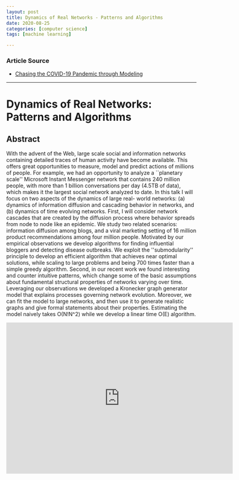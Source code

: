 ```yaml
---
layout: post
title: Dynamics of Real Networks - Patterns and Algorithms
date: 2020-08-25
categories: [computer science]
tags: [machine learning]

---
```


### Article Source
* [Chasing the COVID-19 Pandemic through Modeling](https://www.youtube.com/watch?v=3ePIZ53_yKc)

----


# Dynamics of Real Networks: Patterns and Algorithms

## Abstract

With the advent of the Web, large scale social and  information networks containing detailed traces of human activity have  become available. This offers great opportunities to measure, model and  predict actions of millions of people. For example, we had an  opportunity to analyze a ``planetary scale'' Microsoft Instant  Messenger network that contains 240 million people, with more than 1  billion conversations per day (4.5TB of data), which makes it the  largest social network analyzed to date.    In this talk I will focus on two aspects of the dynamics of large real-  world networks: (a) dynamics of information diffusion and cascading  behavior in networks, and (b) dynamics of time evolving networks.  First, I will consider network cascades that are created by the  diffusion process where behavior spreads from node to node like an  epidemic. We study two related scenarios: information diffusion among  blogs, and a viral marketing setting of 16 million product  recommendations among four million people. Motivated by our empirical  observations we develop algorithms for finding influential bloggers and  detecting disease outbreaks. We exploit the ''submodularity'' principle  to develop an efficient algorithm that achieves near optimal solutions,  while scaling to large problems and being 700 times faster than a  simple greedy algorithm. Second, in our recent work we found  interesting and counter intuitive patterns, which change some of the  basic assumptions about fundamental structural properties of networks  varying over time. Leveraging our observations we developed a Kronecker  graph generator model that explains processes governing network  evolution. Moreover, we can fit the model to large networks, and then  use it to generate realistic graphs and give formal statements about  their properties. Estimating the model naively takes O(N!N^2) while we  develop a linear time O(E) algorithm.

<iframe width="600" height="400" src="https://www.youtube.com/embed/s8tiODm5Bzc" frameborder="0" allow="accelerometer; autoplay; encrypted-media; gyroscope; picture-in-picture" allowfullscreen></iframe>
